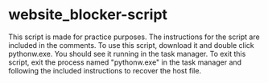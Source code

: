 # website_blocker-script
This script is made for practice purposes. The instructions for the script are included in the comments.
To use this script, download it and double click pythonw.exe. You should see it running in the task manager.
To exit this script, exit the process named "pythonw.exe" in the task manager and following the included instructions to recover the host file.
